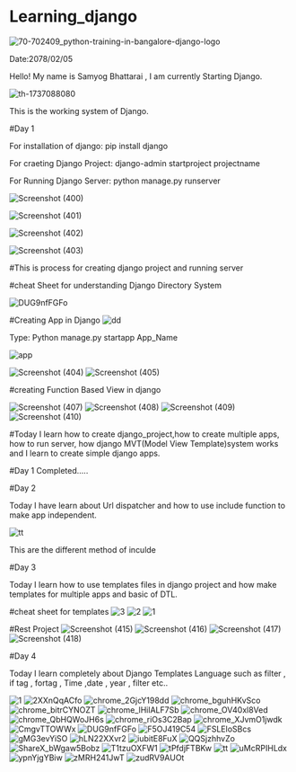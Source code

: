 # Learning_django
![70-702409_python-training-in-bangalore-django-logo](https://user-images.githubusercontent.com/74084097/169236956-54343484-b41f-4549-a315-dc4991933fef.png)


Date:2078/02/05

Hello! My name is Samyog Bhattarai , I am currently Starting Django.

![th-1737088080](https://user-images.githubusercontent.com/74084097/169230473-31c2c667-bcc6-42f6-96c5-7a6ff03319b9.png)

This is the working system of Django.

#Day 1

For installation of django: pip install django

For craeting Django Project: django-admin  startproject  projectname

For Running Django Server: python manage.py runserver


![Screenshot (400)](https://user-images.githubusercontent.com/74084097/169237464-f196ade0-c4af-44d2-b99d-c114469f8ece.png)

![Screenshot (401)](https://user-images.githubusercontent.com/74084097/169237478-57a10ab9-1d1c-45c8-a8bf-cc7becacc05b.png)

![Screenshot (402)](https://user-images.githubusercontent.com/74084097/169237481-cd4ea1fd-8c9e-4fa1-a743-bd77f86a96c9.png)

![Screenshot (403)](https://user-images.githubusercontent.com/74084097/169237485-27865592-6bbb-46d3-96db-394f02a096b2.png)

#This is process for creating django project and running server

#cheat Sheet for understanding Django Directory System

![DUG9nfFGFo](https://user-images.githubusercontent.com/74084097/169241224-057fe5b6-7b91-484d-b461-bb23db5652c8.png)




#Creating App in Django
![dd](https://user-images.githubusercontent.com/74084097/169243531-32fbcddb-f0c1-43b9-82a2-8e3e70369196.png)

Type: Python manage.py startapp App_Name

![app](https://user-images.githubusercontent.com/74084097/169242404-e914fcbb-041c-4847-8046-28c196513eab.png)

![Screenshot (404)](https://user-images.githubusercontent.com/74084097/169243120-ba9db64f-5707-4543-bf64-7be1fa829cd5.png)
![Screenshot (405)](https://user-images.githubusercontent.com/74084097/169243127-24c82a8e-659d-4a8f-8dda-e290761de303.png)

#creating Function Based View in django

![Screenshot (407)](https://user-images.githubusercontent.com/74084097/169245952-cb844f1c-e7a8-40f9-9225-407ae5591241.png)
![Screenshot (408)](https://user-images.githubusercontent.com/74084097/169245959-e4401851-693e-490f-b266-a8eb63b521ff.png)
![Screenshot (409)](https://user-images.githubusercontent.com/74084097/169245960-6813921e-34d6-45ae-9e39-265a8ce512a1.png)
![Screenshot (410)](https://user-images.githubusercontent.com/74084097/169245963-c3d2a593-a79a-4a11-a520-fdbf41e8b1e0.png)


#Today I learn how to create django_project,how to create multiple apps, how to run server, how django MVT(Model View Template)system works and I learn to create simple django apps.

#Day 1 Completed.....

#Day 2

Today I have learn about Url dispatcher and how to use include function to make app independent.

![tt](https://user-images.githubusercontent.com/74084097/169690618-d32083b6-f930-4dcb-a194-9e634a791638.png)

This are the different method of inculde


#Day 3

Today I learn how to use templates files in django project and how make templates for multiple apps and basic of DTL.

#cheat sheet for templates
![3](https://user-images.githubusercontent.com/74084097/169806972-fc5a25ab-f82a-4c39-b479-39c8f73cdd8a.png)
![2](https://user-images.githubusercontent.com/74084097/169806982-e093b7bb-4fe7-46ae-8669-dc8506576a9e.png)
![1](https://user-images.githubusercontent.com/74084097/169806987-edc5b17e-5464-497a-973d-3692c3b55c6b.png)

#Rest Project
![Screenshot (415)](https://user-images.githubusercontent.com/74084097/169805710-be71c712-eaeb-4405-9418-1c6be7585043.png)
![Screenshot (416)](https://user-images.githubusercontent.com/74084097/169805718-69e4f6e4-a295-4658-8c71-63b03f2e2446.png)
![Screenshot (417)](https://user-images.githubusercontent.com/74084097/169805721-43ba1e4a-43ce-4ae3-816d-ed85dbe79e4f.png)
![Screenshot (418)](https://user-images.githubusercontent.com/74084097/169805723-129695fe-7a12-4ccc-b480-13b7e486eead.png)

#Day 4

Today I learn completely about Django Templates Language such as filter , if tag ,  fortag , Time ,date , year , filter etc..


![1](https://user-images.githubusercontent.com/74084097/169992294-2196563f-a37e-4395-a6ba-bf5ed05b6142.png)
![2XXnQqACfo](https://user-images.githubusercontent.com/74084097/169992303-e72a0ee0-3c13-4c0e-91c1-ea2e0114cc83.png)
![chrome_2GjcY198dd](https://user-images.githubusercontent.com/74084097/169992310-31707530-e511-4071-a821-5e37e226715e.png)
![chrome_bguhHKvSco](https://user-images.githubusercontent.com/74084097/169992315-7c4497f4-a3d0-4280-9aff-6433b5ee1410.png)
![chrome_bitrCYNOZT](https://user-images.githubusercontent.com/74084097/169992320-a12ab744-465f-46d9-bdf8-cc0584b296b3.png)
![chrome_lHilALF7Sb](https://user-images.githubusercontent.com/74084097/169992325-ed58cb0b-e499-4488-a887-07ebfe3cb7e1.png)
![chrome_OV40xl8Ved](https://user-images.githubusercontent.com/74084097/169992328-cfebe2a7-aab1-4fdf-a555-6d400310a347.png)
![chrome_QbHQWoJH6s](https://user-images.githubusercontent.com/74084097/169992334-042506bc-2236-429c-9254-c1d00e72f197.png)
![chrome_riOs3C2Bap](https://user-images.githubusercontent.com/74084097/169992338-ce41b76e-96d7-409f-9fb8-2bede6cbc93b.png)
![chrome_XJvmO1jwdk](https://user-images.githubusercontent.com/74084097/169992344-e7fc6903-bfdf-40b1-bc02-7b5762cf18fb.png)
![CmgvTTOWWx](https://user-images.githubusercontent.com/74084097/169992347-2ff11bf3-d076-415d-a1c4-8b078b2bc2f9.png)
![DUG9nfFGFo](https://user-images.githubusercontent.com/74084097/169992353-2536144e-3775-4524-92ba-757bcb13267f.png)
![F5OJ419C54](https://user-images.githubusercontent.com/74084097/169992356-ecaf5dee-6ebe-4210-a1aa-852c96cf1c2e.png)
![FSLEloSBcs](https://user-images.githubusercontent.com/74084097/169992359-5169ab18-e1c0-442e-88a5-7d6cb3053624.png)
![gMG3evYiSO](https://user-images.githubusercontent.com/74084097/169992361-b73eb912-690f-4bb9-b68f-e41adc060933.png)
![hLN22XXvr2](https://user-images.githubusercontent.com/74084097/169992364-991ff506-a669-449c-8086-bb1de5dec902.png)
![iubitE8FuX](https://user-images.githubusercontent.com/74084097/169992366-5cd13b73-60b2-4b4f-af3e-63208f42a38e.png)
![QQSjzhhvZo](https://user-images.githubusercontent.com/74084097/169992371-5760275c-7ff7-4684-83d7-3ff6b8f39d0e.png)
![ShareX_bWgaw5Bobz](https://user-images.githubusercontent.com/74084097/169992375-50303896-4a84-419b-b839-d6503f9e96c6.png)
![T1tzuOXFW1](https://user-images.githubusercontent.com/74084097/169992380-5430a4c2-7c7a-4f15-b80c-b16430cae8d4.png)
![tPfdjFTBKw](https://user-images.githubusercontent.com/74084097/169992384-6298f6e1-e742-4cd0-a4b8-040a0064d37a.png)
![tt](https://user-images.githubusercontent.com/74084097/169992389-34608475-858b-41ef-9b80-80a35f777b8f.png)
![uMcRPIHLdx](https://user-images.githubusercontent.com/74084097/169992394-6391d041-b71f-44dd-8b35-f1d7e42b43bf.png)
![ypnYjgYBiw](https://user-images.githubusercontent.com/74084097/169992396-9695b174-50c7-460c-92aa-976295b0fdf1.png)
![zMRH241JwT](https://user-images.githubusercontent.com/74084097/169992400-0b4e3a37-0745-4296-9826-cd25ff07ff34.png)
![zudRV9AUOt](https://user-images.githubusercontent.com/74084097/169992405-6aa30df4-2f9d-4d15-914c-0ac610c64e55.png)








